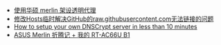 - [使用华硕 merlin 架设透明代理](https://github.com/zw963/asuswrt-merlin-transparent-proxy/wiki)
- [修改Hosts临时解决GitHub的raw.githubusercontent.com无法链接的问题](https://www.ioiox.com/archives/62.html)
- [How to setup your own DNSCrypt server in less than 10 minutes](https://github.com/DNSCrypt/dnscrypt-proxy/wiki/How-to-setup-your-own-DNSCrypt-server-in-less-than-10-minutes)
- [ASUS Merlin 折腾记 + 我的 RT-AC66U B1](https://zhuanlan.zhihu.com/p/34156571)